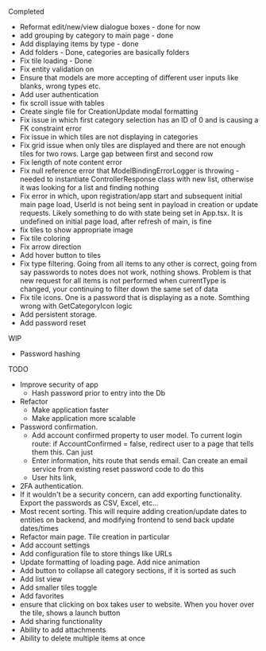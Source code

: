 
Completed
- Reformat edit/new/view dialogue boxes - done for now
- add grouping by category to main page - done
- Add displaying items by type - done
- Add folders - Done, categories are basically folders
- Fix tile loading - Done
- Fix entity validation on 
- Ensure that models are more accepting of different user inputs like blanks, wrong types etc.
- Add user authentication 
- fix scroll issue with tables
- Create single file for CreationUpdate modal formatting
- Fix issue in which first category selection has an ID of 0 and is causing a FK constraint error
- Fix issue in which tiles are not displaying in categories
- Fix grid issue when only tiles are displayed and there are not enough tiles for two rows. Large gap between first and second row
- Fix length of note content error
- Fix null reference error that ModelBindingErrorLogger is throwing - needed to instantiate ControllerResponse class with new list, otherwise it was looking for a list and finding nothing
- Fix error in which, upon registration/app start and subsequent initial main page load, UserId is not being sent in payload in creation or update requests. Likely something to do with state being set in App.tsx. It is undefined on initial page load, after refresh of main, is fine
- fix tiles to show appropriate image
- Fix tile coloring
- Fix arrow direction
- Add hover button to tiles
- Fix type filtering. Going from all items to any other is correct, going from say passwords to notes does not work, nothing shows. Problem is that new request for all items is not performed when currentType is changed, your continuing to filter down the same set of data
- Fix tile icons. One is a password that is displaying as a note. Somthing wrong with GetCategoryIcon logic
- Add persistent storage.
- Add password reset

WIP
- Password hashing

TODO
- Improve security of app
	- Hash password prior to entry into the Db
- Refactor
	- Make application faster
	- Make application more scalable
- Password confirmation.
	- Add account confirmed property to user model. To current login route: if AccountConfirmed = false, redirect user to a page that tells them this. Can just 
	- Enter information, hits route that sends email. Can create an email service from existing reset password code to do this
	- User hits link, 
- 2FA authentication.
- If it wouldn't be a security concern, can add exporting functionality. Export the passwords as CSV, Excel, etc...
- Most recent sorting. This will require adding creation/update dates to entities on backend, and modifying frontend to send back update dates/times
- Refactor main page. Tile creation in particular
- Add account settings
- Add configuration file to store things like URLs
- Update formatting of loading page. Add nice animation
- Add button to collapse all category sections, if it is sorted as such
- Add list view
- Add smaller tiles toggle
- Add favorites
- ensure that clicking on box takes user to website. When you hover over the tile, shows a launch button
- Add sharing functionality
- Ability to add attachments
- Ability to delete multiple items at once